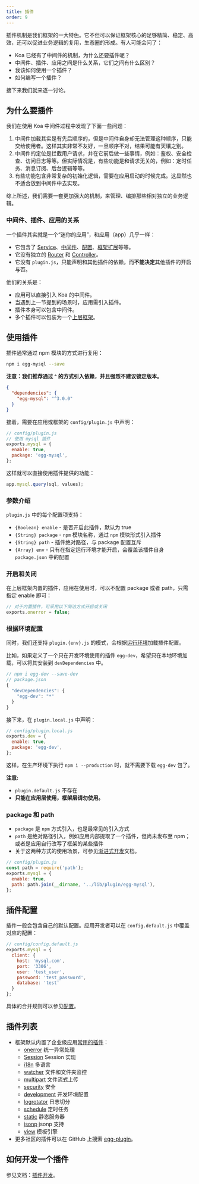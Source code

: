 ```yaml
---
title: 插件
order: 9
---
```


插件机制是我们框架的一大特色。它不但可以保证框架核心的足够精简、稳定、高效，还可以促进业务逻辑的复用，生态圈的形成。有人可能会问了：

- Koa 已经有了中间件的机制，为什么还要插件呢？
- 中间件、插件、应用之间是什么关系，它们之间有什么区别？
- 我该如何使用一个插件？
- 如何编写一个插件？

接下来我们就来逐一讨论。

## 为什么要插件

我们在使用 Koa 中间件过程中发现了下面一些问题：

1. 中间件加载其实是有先后顺序的，但是中间件自身却无法管理这种顺序，只能交给使用者。这样其实非常不友好，一旦顺序不对，结果可能有天壤之别。
2. 中间件的定位是拦截用户请求，并在它前后做一些事情，例如：鉴权、安全检查、访问日志等等。但实际情况是，有些功能是和请求无关的，例如：定时任务、消息订阅、后台逻辑等等。
3. 有些功能包含非常复杂的初始化逻辑，需要在应用启动的时候完成。这显然也不适合放到中间件中去实现。

综上所述，我们需要一套更加强大的机制，来管理、编排那些相对独立的业务逻辑。

### 中间件、插件、应用的关系

一个插件其实就是一个“迷你的应用”，和应用（app）几乎一样：

- 它包含了 [Service](./service.md)、[中间件](./middleware.md)、[配置](./config.md)、[框架扩展](./extend.md)等等。
- 它没有独立的 [Router](./router.md) 和 [Controller](./controller.md)。
- 它没有 `plugin.js`，只能声明和其他插件的依赖，而**不能决定**其他插件的开启与否。

他们的关系是：

- 应用可以直接引入 Koa 的中间件。
- 当遇到上一节提到的场景时，应用需引入插件。
- 插件本身可以包含中间件。
- 多个插件可以包装为一个[上层框架](../advanced/framework.md)。

## 使用插件

插件通常通过 npm 模块的方式进行复用：

```bash
npm i egg-mysql --save
```

**注意：我们推荐通过 `^` 的方式引入依赖，并且强烈不建议锁定版本。**

```json
{
  "dependencies": {
    "egg-mysql": "^3.0.0"
  }
}
```

接着，需要在应用或框架的 `config/plugin.js` 中声明：

```js
// config/plugin.js
// 使用 mysql 插件
exports.mysql = {
  enable: true,
  package: 'egg-mysql',
};
```

这样就可以直接使用插件提供的功能：

```js
app.mysql.query(sql, values);
```

### 参数介绍

`plugin.js` 中的每个配置项支持：

- `{Boolean} enable` - 是否开启此插件，默认为 true
- `{String} package` - `npm` 模块名称，通过 `npm` 模块形式引入插件
- `{String} path` - 插件绝对路径，与 package 配置互斥
- `{Array} env` - 只有在指定运行环境才能开启，会覆盖该插件自身 `package.json` 中的配置

### 开启和关闭

在上层框架内置的插件，应用在使用时，可以不配置 package 或者 path，只需指定 enable 即可：

```js
// 对于内置插件，可采用以下简洁方式开启或关闭
exports.onerror = false;
```

### 根据环境配置

同时，我们还支持 `plugin.{env}.js` 的模式，会根据[运行环境](../basics/env.md)加载插件配置。

比如，如果定义了一个只在开发环境使用的插件 `egg-dev`，希望只在本地环境加载，可以将其安装到 `devDependencies` 中。

```js
// npm i egg-dev --save-dev
// package.json
{
  "devDependencies": {
    "egg-dev": "*"
  }
}
```

接下来，在 `plugin.local.js` 中声明：

```js
// config/plugin.local.js
exports.dev = {
  enable: true,
  package: 'egg-dev',
};
```

这样，在生产环境下执行 `npm i --production` 时，就不需要下载 `egg-dev` 包了。

**注意:**

- `plugin.default.js` 不存在
- **只能在应用层使用，框架层请勿使用。**

### package 和 path

- `package` 是 `npm` 方式引入，也是最常见的引入方式
- `path` 是绝对路径引入，例如应用内部提取了一个插件，但尚未发布至 npm；或者是应用自行改写了框架的某些插件
- 关于这两种方式的使用场景，可参见[渐进式开发](../intro/progressive.md)文档。

```js
// config/plugin.js
const path = require('path');
exports.mysql = {
  enable: true,
  path: path.join(__dirname, '../lib/plugin/egg-mysql'),
};
```

## 插件配置

插件一般会包含自己的默认配置。应用开发者可以在 `config.default.js` 中覆盖对应的配置：

```js
// config/config.default.js
exports.mysql = {
  client: {
    host: 'mysql.com',
    port: '3306',
    user: 'test_user',
    password: 'test_password',
    database: 'test'
  }
};
```

具体的合并规则可以参见[配置](./config.md)。

## 插件列表

- 框架默认内置了企业级应用[常用的插件](https://eggjs.org/zh-cn/plugins/)：
  - [onerror](https://github.com/eggjs/egg-onerror) 统一异常处理
  - [Session](https://github.com/eggjs/egg-session) Session 实现
  - [i18n](https://github.com/eggjs/i18n) 多语言
  - [watcher](https://github.com/eggjs/watcher) 文件和文件夹监控
  - [multipart](https://github.com/eggjs/egg-multipart) 文件流式上传
  - [security](https://github.com/eggjs/security) 安全
  - [development](https://github.com/eggjs/development) 开发环境配置
  - [logrotator](https://github.com/eggjs/egg-logrotator) 日志切分
  - [schedule](https://github.com/eggjs/schedule) 定时任务
  - [static](https://github.com/eggjs/static) 静态服务器
  - [jsonp](https://github.com/eggjs/jsonp) jsonp 支持
  - [view](https://github.com/eggjs/egg-view) 模板引擎
- 更多社区的插件可以在 GitHub 上搜索 [egg-plugin](https://github.com/topics/egg-plugin)。

## 如何开发一个插件

参见文档：[插件开发](../advanced/plugin.md)。
